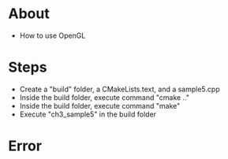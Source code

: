 # About
- How to use OpenGL

# Steps
- Create a "build" folder, a CMakeLists.text, and a sample5.cpp
- Inside the build folder, execute command "cmake .."
- Inside the build folder, execute command "make"
- Execute "ch3_sample5" in the build folder

# Error
